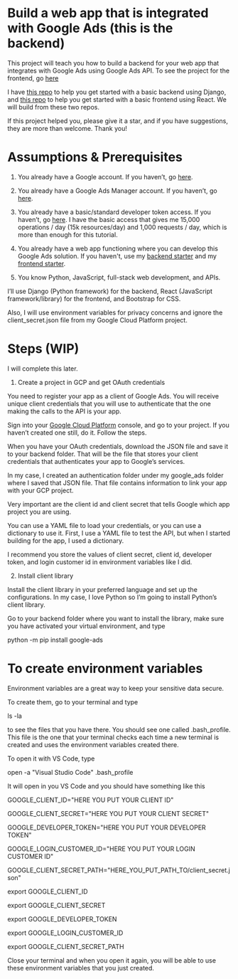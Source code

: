 # Build a web app that is integrated with Google Ads (this is the backend)

This project will teach you how to build a backend for your web app that integrates with Google Ads using Google Ads API. To see the project for the frontend, go [here](https://github.com/fblascogarma/google_ads_frontend)

I have [this repo](https://github.com/fblascogarma/backend_starter) to help you get started with a basic backend using Django, and [this repo](https://github.com/fblascogarma/frontend_starter) to help you get started with a basic frontend using React. We will build from these two repos.

If this project helped you, please give it a star, and if you have suggestions, they are more than welcome. Thank you!

# Assumptions & Prerequisites

1) You already have a Google account. If you haven’t, go [here](https://accounts.google.com/signin).

2) You already have a Google Ads Manager account. If you haven’t, go [here](https://ads.google.com/home/tools/manager-accounts/).

3) You already have a basic/standard developer token access. If you haven’t, go [here](https://developers.google.com/google-ads/api/docs/first-call/dev-token). I have the basic access that gives me 15,000 operations / day (15k resources/day) and 1,000 requests / day, which is more than enough for this tutorial.

4) You already have a web app functioning where you can develop this Google Ads solution. If you haven't, use my [backend starter](https://github.com/fblascogarma/backend_starter) and my [frontend starter](https://github.com/fblascogarma/frontend_starter).

5) You know Python, JavaScript, full-stack web development, and APIs.

I’ll use Django (Python framework) for the backend, React (JavaScript framework/library) for the frontend, and Bootstrap for CSS.

Also, I will use environment variables for privacy concerns and ignore the client_secret.json file from my Google Cloud Platform project.

# Steps (WIP)

I will complete this later.

1) Create a project in GCP and get OAuth credentials

You need to register your app as a client of Google Ads. You will receive unique client credentials that you will use to authenticate that the one making the calls to the API is your app. 

Sign into your [Google Cloud Platform](https://cloud.google.com/) console, and go to your project. If you haven’t created one still, do it. Follow the steps. 

When you have your OAuth credentials, download the JSON file and save it to your backend folder. That will be the file that stores your client credentials that authenticates your app to Google’s services. 

In my case, I created an authentication folder under my google_ads folder where I saved that JSON file. That file contains information to link your app with your GCP project. 

Very important are the client id and client secret that tells Google which app project you are using.

You can use a YAML file to load your credentials, or you can use a dictionary to use it. First, I use a YAML file to test the API, but when I started building for the app, I used a dictionary. 

I recommend you store the values of client secret, client id, developer token, and login customer id in environment variables like I did.

2) Install client library

Install the client library in your preferred language and set up the configurations. In my case, I love Python so I’m going to install Python’s client library.

Go to your backend folder where you want to install the library, make sure you have activated your virtual environment, and type

python -m pip install google-ads


# To create environment variables

Environment variables are a great way to keep your sensitive data secure.

To create them, go to your terminal and type

ls -la

to see the files that you have there. You should see one called .bash_profile. This file is the one that your terminal checks each time a new terminal is created and uses the environment variables created there.

To open it with VS Code, type

open -a "Visual Studio Code" .bash_profile

It will open in you VS Code and you should have something like this

GOOGLE_CLIENT_ID="HERE YOU PUT YOUR CLIENT ID"

GOOGLE_CLIENT_SECRET="HERE YOU PUT YOUR CLIENT SECRET"

GOOGLE_DEVELOPER_TOKEN="HERE YOU PUT YOUR DEVELOPER TOKEN"

GOOGLE_LOGIN_CUSTOMER_ID="HERE YOU PUT YOUR LOGIN CUSTOMER ID"

GOOGLE_CLIENT_SECRET_PATH="HERE_YOU_PUT_PATH_TO/client_secret.json"

export GOOGLE_CLIENT_ID

export GOOGLE_CLIENT_SECRET

export GOOGLE_DEVELOPER_TOKEN

export GOOGLE_LOGIN_CUSTOMER_ID

export GOOGLE_CLIENT_SECRET_PATH

Close your terminal and when you open it again, you will be able to use these environment variables that you just created.